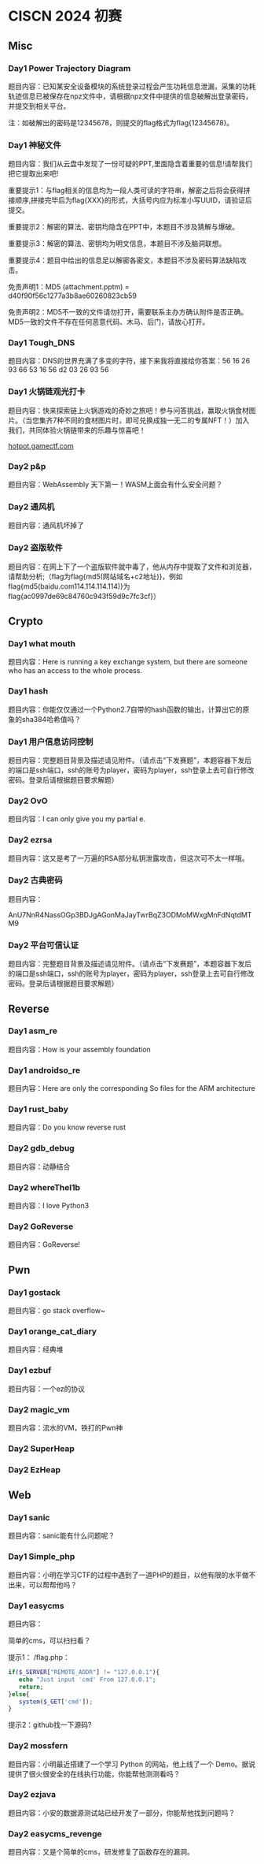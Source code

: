 # CISCN 2024 初赛

## Misc

### Day1 Power Trajectory Diagram

题目内容：已知某安全设备模块的系统登录过程会产生功耗信息泄漏，采集的功耗轨迹信息已被保存在npz文件中，请根据npz文件中提供的信息破解出登录密码，并提交到相关平台。

注：如破解出的密码是12345678，则提交的flag格式为flag{12345678}。

### Day1 神秘文件

题目内容：我们从云盘中发现了一份可疑的PPT,里面隐含着重要的信息!请帮我们把它提取出来吧!

重要提示1：与flag相关的信息均为一段人类可读的字符串，解密之后将会获得拼接顺序,拼接完毕后为flag{XXX}的形式，大括号内应为标准小写UUID，请验证后提交。

重要提示2：解密的算法、密钥均隐含在PPT中，本题目不涉及猜解与爆破。

重要提示3：解密的算法、密钥均为明文信息，本题目不涉及脑洞联想。

重要提示4：题目中给出的信息足以解密各密文，本题目不涉及密码算法缺陷攻击。

免责声明1：MD5 (attachment.pptm) = d40f90f56c1277a3b8ae60260823cb59

免责声明2：MD5不一致的文件请勿打开，需要联系主办方确认附件是否正确。MD5一致的文件不存在任何恶意代码、木马、后门，请放心打开。

### Day1 Tough_DNS

题目内容：DNS的世界充满了多变的字符，接下来我将直接给你答案：56 16 26 93 66 53 16 56 d2 03 26 93 56

### Day1 火锅链观光打卡

题目内容：快来探索链上火锅游戏的奇妙之旅吧！参与问答挑战，赢取火锅食材图片。（当您集齐7种不同的食材图片时，即可兑换成独一无二的专属NFT！）加入我们，共同体验火锅链带来的乐趣与惊喜吧！

[hotpot.gamectf.com](http://hotpot.gamectf.com:2024)

### Day2 p&p

题目内容：WebAssembly 天下第一！WASM上面会有什么安全问题？

### Day2 通风机

题目内容：通风机坏掉了

### Day2 盗版软件

题目内容：在网上下了一个盗版软件就中毒了，他从内存中提取了文件和浏览器，请帮助分析;（flag为flag{md5(网站域名+c2地址)}，例如flag{md5(baidu.com114.114.114.114)}为flag{ac0997de69c84760c943f59d9c7fc3cf}）

## Crypto

### Day1 what mouth

题目内容：Here is running a key exchange system, but there are someone who has an access to the whole process.

### Day1 hash

题目内容：你能仅仅通过一个Python2.7自带的hash函数的输出，计算出它的原象的sha384哈希值吗？

### Day1 用户信息访问控制

题目内容：完整题目背景及描述请见附件。（请点击“下发赛题”，本题容器下发后的端口是ssh端口，ssh的账号为player，密码为player，ssh登录上去可自行修改密码。登录后请根据题目要求解题）

### Day2 OvO

题目内容：I can only give you my partial e.

### Day2 ezrsa

题目内容：这又是考了一万遍的RSA部分私钥泄露攻击，但这次可不太一样哦。

### Day2 古典密码

题目内容：

AnU7NnR4NassOGp3BDJgAGonMaJayTwrBqZ3ODMoMWxgMnFdNqtdMTM9

### Day2 平台可信认证

题目内容：完整题目背景及描述请见附件。（请点击“下发赛题”，本题容器下发后的端口是ssh端口，ssh的账号为player，密码为player，ssh登录上去可自行修改密码。登录后请根据题目要求解题）

## Reverse

### Day1 asm_re

题目内容：How is your assembly foundation

### Day1 androidso_re

题目内容：Here are only the corresponding So files for the ARM architecture

### Day1 rust_baby

题目内容：Do you know reverse rust

### Day2 gdb_debug

题目内容：动静结合

### Day2 whereThel1b

题目内容：I love Python3

### Day2 GoReverse

题目内容：GoReverse!

## Pwn

### Day1 gostack

题目内容：go stack overflow~

### Day1 orange_cat_diary

题目内容：经典堆

### Day1 ezbuf

题目内容：一个ez的协议

### Day2 magic_vm

题目内容：流水的VM，铁打的Pwn神

### Day2 SuperHeap

### Day2 EzHeap

## Web

### Day1 sanic

题目内容：sanic能有什么问题呢？

### Day1 Simple_php

题目内容：小明在学习CTF的过程中遇到了一道PHP的题目，以他有限的水平做不出来，可以帮帮他吗？

### Day1 easycms

题目内容：

简单的cms，可以扫扫看？

提示1： /flag.php：

```php
if($_SERVER["REMOTE_ADDR"] != "127.0.0.1"){
   echo "Just input 'cmd' From 127.0.0.1";
   return;
}else{
   system($_GET['cmd']);
}
```

提示2：github找一下源码?

### Day2 mossfern

题目内容：小明最近搭建了一个学习 Python 的网站，他上线了一个 Demo。据说提供了很火很安全的在线执行功能，你能帮他测测看吗？

### Day2 ezjava

题目内容：小安的数据源测试站已经开发了一部分，你能帮他找到问题吗？

### Day2 easycms_revenge

题目内容：又是个简单的cms，研发修复了函数存在的漏洞。
